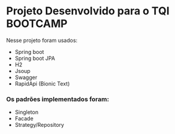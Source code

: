 # Projeto Desenvolvido para o TQI BOOTCAMP

Nesse projeto foram usados:

- Spring boot
- Spring boot JPA
- H2
- Jsoup
- Swagger
- RapidApi (Bionic Text)

### Os padrões implementados foram:
- Singleton
- Facade
- Strategy/Repository